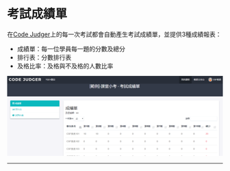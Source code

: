 # 考試成績單 #

在[Code Judger](http://www.codejudger.com)上的每一次考試都會自動產生考試成績單，並提供3種成績報表：
* 成績單：每一位學員每一題的分數及總分
* 排行表：分數排行表
* 及格比率：及格與不及格的人數比率

![](/assets/cjmd03課程-03-考試總管-04-考試成績單-01.png)


---